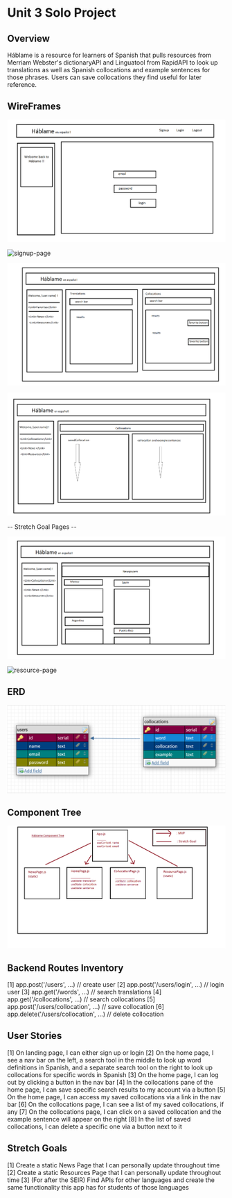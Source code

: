 # Unit 3 Solo Project

## Overview ##

Háblame is a resource for learners of Spanish that pulls resources from Merriam Webster's dictionaryAPI and Linguatool from RapidAPI to look up translations as well as Spanish collocations and example sentences for those phrases. Users can save collocations they find useful for later reference.

## WireFrames ##

![login-page](/wireframes/LoginPage.png)

![signup-page](./wireframes/SingupPage.png)

![home-page](./wireframes/HomePage.png)

![collocation-page](./wireframes/CollocationPage.png)

-- Stretch Goal Pages --

![news-page](./wireframes/NewsPage.png)

![resource-page](./wireframes/ResourcePage.png)


## ERD ##

![ERD-graphic](./ERD.png)

## Component Tree ##

![component-tree](./wireframes/ComponentTree.png)

## Backend Routes Inventory ##

[1] app.post('/users', ...)                 // create user 
[2] app.post('/users/login', ...)           // login user
[3] app.get('/words', ...)                  // search translations
[4] app.get('/collocations', ...)           // search collocations
[5] app.post('/users/collocation', ...)     // save collocation
[6] app.delete('/users/collocation', ...)   // delete collocation

## User Stories ##

[1] On landing page, I can either sign up or login
[2] On the home page, I see a nav bar on the left, a search tool in the middle to look up word definitions in Spanish, and a separate search tool on the right to look up collocations for specific words in Spanish
[3] On the home page, I can log out by clicking a button in the nav bar
[4] In the collocations pane of the home page, I can save specific search results to my account via a button
[5] On the home page, I can access my saved collocations via a link in the nav bar
[6] On the collocations page, I can see a list of my saved collocations, if any
[7] On the collocations page, I can click on a saved collocation and the example sentence will appear on the right
[8] In the list of saved collocations, I can delete a specific one via a button next to it


## Stretch Goals ##

[1] Create a static News Page that I can personally update throughout time
[2] Create a static Resources Page that I can personally update throughout time
[3] (For after the SEIR) Find APIs for other languages and create the same functionality this app has for students of those languages